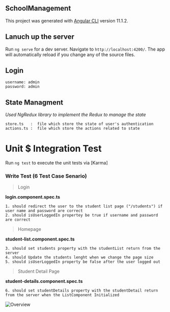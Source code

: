 ## SchoolManagement

This project was generated with [Angular CLI](https://github.com/angular/angular-cli) version 11.1.2.

## Lanuch up the server

Run `ng serve` for a dev server. Navigate to `http://localhost:4200/`. The app will automatically reload if you change any of the source files.

## Login 

    username: admin
    password: admin

## State Managment

*Used NgRedux library to implement the Redux to manage the state*

    store.ts   :  file which store the state of user's authentication 
    actions.ts :  file which store the actions related to state

 
# Unit $ Integration Test

Run `ng test` to execute the unit tests via [Karma]

### Write Test (6 Test Case Senario)

 >Login
 
**login.component.spec.ts**

    1. should redirect the user to the student list page ("/students") if user name and password are correct
    2. should isUserLoggedIn propertey be true if username and password are correct
 >Homepage
 
**student-list.component.spec.ts**

    3. should set students property with the studentList return from the server
    4. should Update the students lenght when we change the page size
    5. should isUserLoggedIn property be false after the user logged out

>Student Detail Page
 
 **student-details.component.spec.ts**
 
	6. should set studentDetails property with the studentDetail return from the server when the ListComponent Initialized


![Overview](https://gifyu.com/image/YoWa.gif)


